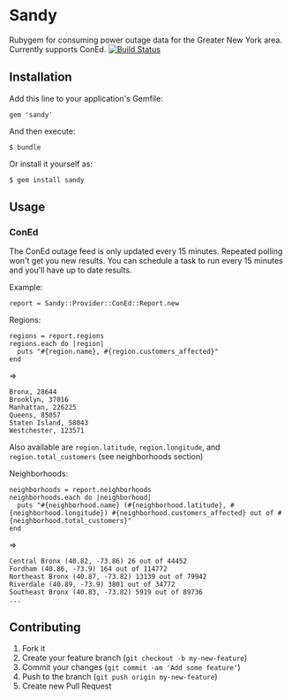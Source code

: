 # Sandy

Rubygem for consuming power outage data for the Greater New York area. Currently supports ConEd.
[![Build Status](https://secure.travis-ci.org/ckundo/sandy.png)](https://travis-ci.org/ckundo/sandy)

## Installation

Add this line to your application's Gemfile:

    gem 'sandy'

And then execute:

    $ bundle

Or install it yourself as:

    $ gem install sandy


## Usage

### ConEd
The ConEd outage feed is only updated every 15 minutes. Repeated polling won't get you new results.
You can schedule a task to run every 15 minutes and you'll have up to date results.

Example:

    report = Sandy::Provider::ConEd::Report.new

Regions:

    regions = report.regions
    regions.each do |region|
      puts "#{region.name}, #{region.customers_affected}"
    end

=> 

    Bronx, 28644
    Brooklyn, 37016
    Manhattan, 226225
    Queens, 85057
    Staten Island, 58043
    Westchester, 123571

Also available are `region.latitude`, `region.longitude`, and `region.total_customers` (see neighborhoods section)

Neighborhoods:

    neighborhoods = report.neighborhoods
    neighborhoods.each do |neighborhood|
      puts "#{neighborhood.name} (#{neighborhood.latitude}, #{neighborhood.longitude}) #{neighborhood.customers_affected} out of #{neighborhood.total_customers}"
    end

=> 

    Central Bronx (40.82, -73.86) 26 out of 44452
    Fordham (40.86, -73.9) 164 out of 114772
    Northeast Bronx (40.87, -73.82) 13139 out of 79942
    Riverdale (40.89, -73.9) 3801 out of 34772
    Southeast Bronx (40.83, -73.82) 5919 out of 89736
    ...

## Contributing

1. Fork it
2. Create your feature branch (`git checkout -b my-new-feature`)
3. Commit your changes (`git commit -am 'Add some feature'`)
4. Push to the branch (`git push origin my-new-feature`)
5. Create new Pull Request
